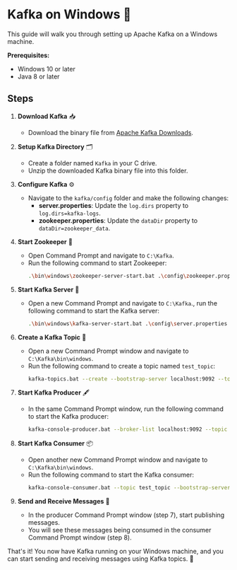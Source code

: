# Kafka on Windows 🎉

This guide will walk you through setting up Apache Kafka on a Windows machine. 

**Prerequisites:**

- Windows 10 or later
- Java 8 or later


## Steps

1. **Download Kafka** 📥
   - Download the binary file from [Apache Kafka Downloads](https://kafka.apache.org/downloads).

2. **Setup Kafka Directory** 🗂️
   - Create a folder named `Kafka` in your C drive.
   - Unzip the downloaded Kafka binary file into this folder.

3. **Configure Kafka** ⚙️
   - Navigate to the `kafka/config` folder and make the following changes:
     - **server.properties**: Update the `log.dirs` property to `log.dirs=kafka-logs`.
     - **zookeeper.properties**: Update the `dataDir` property to `dataDir=zookeeper_data`.

4. **Start Zookeeper** 🦓
   - Open Command Prompt and navigate to `C:\Kafka`.
   - Run the following command to start Zookeeper:
     ```sh
     .\bin\windows\zookeeper-server-start.bat .\config\zookeeper.properties
     ```

5. **Start Kafka Server** 🚀
   - Open a new Command Prompt and navigate to `C:\Kafka`., run the following command to start the Kafka server:
     ```sh
     .\bin\windows\kafka-server-start.bat .\config\server.properties
     ```

6. **Create a Kafka Topic** 📝
   - Open a new Command Prompt window and navigate to `C:\Kafka\bin\windows`.
   - Run the following command to create a topic named `test_topic`:
     ```sh
     kafka-topics.bat --create --bootstrap-server localhost:9092 --topic test_topic
     ```

7. **Start Kafka Producer** 🖋️
   - In the same Command Prompt window, run the following command to start the Kafka producer:
     ```sh
     kafka-console-producer.bat --broker-list localhost:9092 --topic test_topic
     ```

8. **Start Kafka Consumer** 📦
   - Open another new Command Prompt window and navigate to `C:\Kafka\bin\windows`.
   - Run the following command to start the Kafka consumer:
     ```sh
     kafka-console-consumer.bat --topic test_topic --bootstrap-server localhost:9092 --from-beginning
     ```

9. **Send and Receive Messages** 💬
   - In the producer Command Prompt window (step 7), start publishing messages.
   - You will see these messages being consumed in the consumer Command Prompt window (step 8).

That's it! You now have Kafka running on your Windows machine, and you can start sending and receiving messages using Kafka topics. 🎊
